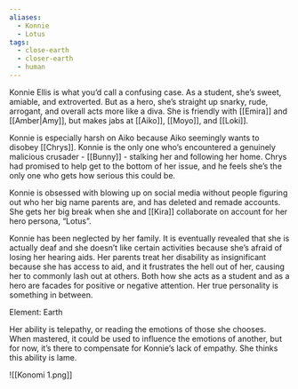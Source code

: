 ```yaml
---
aliases:
  - Konnie
  - Lotus
tags:
  - close-earth
  - closer-earth
  - human
---
```

Konnie Ellis is what you’d call a confusing case. As a student, she’s sweet, amiable, and extroverted. But as a hero, she’s straight up snarky, rude, arrogant, and overall acts more like a diva. She is friendly with [[Emira]] and [[Amber|Amy]], but makes jabs at [[Aiko]], [[Moyo]], and [[Loki]]. 

Konnie is especially harsh on Aiko because Aiko seemingly wants to disobey [[Chrys]]. Konnie is the only one who’s encountered a genuinely malicious crusader - [[Bunny]] - stalking her and following her home. Chrys had promised to help get to the bottom of her issue, and he feels she’s the only one who gets how serious this could be.

Konnie is obsessed with blowing up on social media without people figuring out who her big name parents are, and has deleted and remade accounts. She gets her big break when she and [[Kira]] collaborate on account for her hero persona, “Lotus”. 

Konnie has been neglected by her family. It is eventually revealed that she is actually deaf and she doesn’t like certain activities because she’s afraid of losing her hearing aids. Her parents treat her disability as insignificant because she has access to aid, and it frustrates the hell out of her, causing her to commonly lash out at others. Both how she acts as a student and as a hero are facades for positive or negative attention. Her true personality is something in between. 

Element: Earth 

Her ability is telepathy, or reading the emotions of those she chooses. When mastered, it could be used to influence the emotions of another, but for now, it’s there to compensate for Konnie’s lack of empathy. She thinks this ability is lame.

![[Konomi 1.png]]